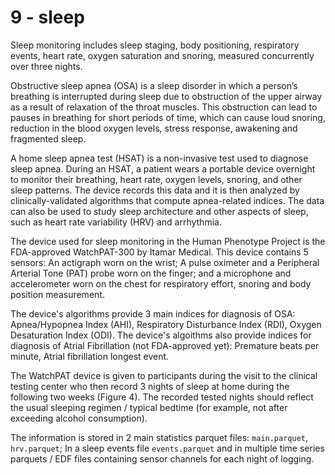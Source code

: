 # 9 - sleep

Sleep monitoring includes sleep staging, body positioning, respiratory events, heart rate, oxygen saturation and snoring, measured concurrently over three nights.

Obstructive sleep apnea (OSA) is a sleep disorder in which a person’s breathing is interrupted during sleep due to obstruction of the upper airway as a result of relaxation of the throat muscles. This obstruction can lead to pauses in breathing for short periods of time, which can cause loud snoring, reduction in the  blood oxygen levels, stress response, awakening and fragmented sleep.

A home sleep apnea test (HSAT) is a non-invasive test used to diagnose sleep apnea. During an HSAT, a patient wears a portable device overnight to monitor their breathing, heart rate, oxygen levels, snoring, and other sleep patterns. The device records this data and it is then analyzed by clinically-validated algorithms that compute apnea-related indices. The data can also be used to study sleep architecture and other aspects of sleep, such as heart rate variability (HRV) and arrhythmia.

The device used for sleep monitoring in the Human Phenotype Project is the FDA-approved WatchPAT-300 by Itamar Medical. This device contains 5 sensors: An actigraph worn on the wrist; A pulse oximeter and a Peripheral Arterial Tone (PAT) probe worn on the finger; and a microphone and accelerometer worn on the chest for respiratory effort, snoring and body position measurement.

The device's algorithms provide 3 main indices for diagnosis of OSA: Apnea/Hypopnea Index (AHI), Respiratory Disturbance Index (RDI), Oxygen Desaturation Index (ODI). The device's algoithms also provide indices for diagnosis of Atrial Fibrillation (not FDA-approved yet): Premature beats per minute, Atrial fibrillation longest event.

The WatchPAT device is given to participants during the visit to the clinical testing center who then record 3 nights of sleep at home during the following two weeks (Figure 4). The recorded tested nights should reflect the usual sleeping regimen / typical bedtime (for example, not after exceeding alcohol consumption).

The information is stored in 2 main statistics parquet files: `main.parquet`, `hrv.parquet`; In a sleep events file `events.parquet` and in multiple time series parquets / EDF files containing sensor channels for each night of logging.